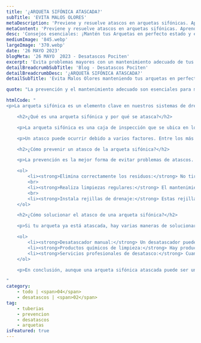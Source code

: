 ```yaml
---
title: '¿ARQUETA SIFÓNICA ATASCADA?'
subTitle: 'EVITA MALOS OLORES'
metaDescription: 'Previene y resuelve atascos en arquetas sifónicas. Aprende sobre la eliminación de residuos y el valor de un desatasco profesional eficaz.'
metaContent: 'Previene y resuelve atascos en arquetas sifónicas. Aprende sobre la eliminación de residuos y el valor de un desatasco profesional eficaz.'
desc: 'Consejos esenciales: ¡Mantén tus Arquetas en perfecto estado y evita problemas!'
mediumImage: '845.webp'
largeImage: '370.webp'
date: '26 MAYO 2023'
blogMeta: '26 MAYO  2023 - Desatascos Pociten'
excerpt: 'Evita problemas mayores con un mantenimiento adecuado de tus arquetas.'
detailBreadcrumbSubTitle: 'Blog - Desatascos Pociten'
detailBreadcrumbDesc: '¿ARQUETA SIFÓNICA ATASCADA?'
detailSubTitle: 'Evita Malos Olores manteniendo tus arquetas en perfecto estado'

quote: "La prevención y el mantenimiento adecuado son esenciales para mantener nuestras arquetas sifónicas en óptimas condiciones. En caso de atascos graves, siempre es mejor contactar a un profesional."

htmlCode: "
<p>La arqueta sifónica es un elemento clave en nuestros sistemas de drenaje y alcantarillado, actúa como intermediario entre las tuberías de nuestros hogares y la red de alcantarillado público. Sin embargo, cuando se atasca, puede ocasionar graves problemas, incluyendo malos olores, inundaciones y bloqueos en el sistema de drenaje. En el artículo de hoy, discutiremos cómo prevenir y solucionar el problema de una arqueta sifónica atascada.</p>

    <h2>¿Qué es una arqueta sifónica y por qué se atasca?</h2>

    <p>La arqueta sifónica es una caja de inspección que se ubica en los puntos de unión de las tuberías de drenaje de nuestras casas. Su objetivo es recoger los desechos y el agua de las tuberías, permitiendo un flujo continuo hacia la red de alcantarillado principal. Sin embargo, cuando los desechos se acumulan en la arqueta, puede llevar a un atasco.</p>

    <p>Un atasco puede ocurrir debido a varios factores. Entre los más comunes se incluyen el desecho inadecuado de materiales sólidos, como pañuelos de papel, toallas de papel, productos sanitarios, pañales y restos de alimentos. Además, la grasa y el aceite de cocina, que se solidifican en las tuberías, también pueden causar atascos.</p>

    <h2>¿Cómo prevenir un atasco de la arqueta sifónica?</h2>

    <p>La prevención es la mejor forma de evitar problemas de atascos. Aquí te dejamos algunos consejos:</p>

    <ol>
        <li><strong>Elimina correctamente los residuos:</strong> No tires restos de comida, grasa, aceites, productos sanitarios o cualquier otro material no degradable por el desagüe.</li>
        <br>
        <li><strong>Realiza limpiezas regulares:</strong> El mantenimiento preventivo es esencial. Programa limpiezas regulares de tu arqueta para evitar la acumulación de residuos.</li>
        <br>
        <li><strong>Instala rejillas de drenaje:</strong> Estas rejillas pueden atrapar los desechos sólidos y prevenir que se acumulen en la arqueta.</li>
    </ol>

    <h2>¿Cómo solucionar el atasco de una arqueta sifónica?</h2>

    <p>Si tu arqueta ya está atascada, hay varias maneras de solucionarlo:</p>

    <ol>
        <li><strong>Desatascador manual:</strong> Un desatascador puede ser suficiente para eliminar pequeños atascos.</li><br>
        <li><strong>Productos químicos de limpieza:</strong> Hay productos específicos diseñados para desatascar tuberías, aunque deben usarse con precaución debido a su potencial daño al medio ambiente.</li><br>
        <li><strong>Servicios profesionales de desatasco:</strong> Cuando los métodos anteriores no funcionan, es recomendable llamar a un profesional. Empresas como Desatascos Pociten ofrecen servicios profesionales de <a href='https://desatascos-madrid.com'>desatasco</a> y mantenimiento, garantizando una solución eficiente y duradera a tu problema.</li>
    </ol>

    <p>En conclusión, aunque una arqueta sifónica atascada puede ser un gran inconveniente, con la prevención y el mantenimiento adecuado, puede mantenerse en óptimas condiciones. Recuerda que, cuando se trata de atascos graves, siempre es mejor contactar a un profesional. <a href='tel://+34647376782'>647 376 782</a></p>

"
category:
    - todo | <span>04</span>
    - desatascos | <span>02</span>
tag:
    - tuberias
    - prevencion
    - desatascos
    - arquetas
isFeatured: true
---
```

